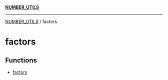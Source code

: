 [**NUMBER_UTILS**](../README.md)

***

[NUMBER_UTILS](../README.md) / factors

# factors

## Functions

- [factors](functions/factors.md)
